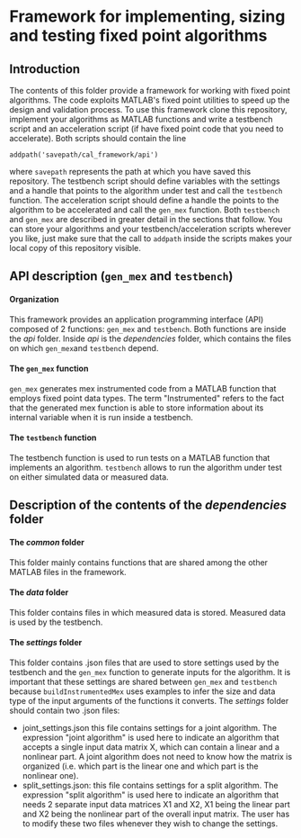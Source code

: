 # Framework for implementing, sizing and testing fixed point algorithms

## Introduction
The contents of this folder provide a framework for working with fixed point algorithms.
The code exploits MATLAB's fixed point utilities to speed up the design and validation process.
To use this framework clone this repository, implement your algorithms as MATLAB functions and write a
testbench script and an acceleration script (if have fixed point code that you need to accelerate).
Both scripts should contain the line   
   
`addpath('savepath/cal_framework/api')`   
   
where `savepath` represents the path at which you have saved this repository. The testbench script
should define variables with the settings and a handle that points to the algorithm under test and
call the `testbench` function. The acceleration script should define a handle the points to the
algorithm to be accelerated and call the `gen_mex` function. Both `testbench` and `gen_mex` are
described in greater detail in the sections that follow.
You can store your algorithms and your testbench/acceleration scripts wherever you like, just make
sure that the call to `addpath` inside the scripts makes your local copy of this repository visible.


## API description (`gen_mex` and `testbench`)
#### Organization
This framework provides an application programming interface (API) composed of 2 functions:
`gen_mex` and `testbench`. Both functions are inside the *api* folder. Inside *api* is
the *dependencies* folder, which contains the files on which `gen_mex`and `testbench` depend.

#### The `gen_mex` function
`gen_mex` generates mex instrumented code from a MATLAB function that employs fixed point
data types. The term "Instrumented" refers to the fact that the generated mex function is
able to store information about its internal variable when it is run inside a testbench.

#### The `testbench` function
The testbench function is used to run tests on a MATLAB function that implements an algorithm.
`testbench` allows to run the algorithm under test on either simulated data or measured data.


## Description of the contents of the *dependencies* folder 
#### The *common* folder
This folder mainly contains functions that are shared among the other MATLAB files in the framework.

#### The *data* folder
This folder contains files in which measured data is stored. Measured data is used by the testbench.

#### The *settings* folder
This folder contains .json files that are used to store settings used by the testbench and the 
`gen_mex` function to generate inputs for the algorithm. It is important that these settings are
shared between `gen_mex` and `testbench` because `buildInstrumentedMex` uses examples
to infer the size and data type of the input arguments of the functions it converts.
The *settings* folder should contain two .json files:
- joint_settings.json this file contains settings for a joint algorithm. The expression "joint
  algorithm" is used here to indicate an algorithm that accepts a single input data matrix X, which
  can contain a linear and a nonlinear part. A joint algorithm does not need to know how the matrix
  is organized (i.e. which part is the linear one and which part is the nonlinear one).
- split_settings.json: this file contains settings for a split algorithm. The expression "split
  algorithm" is used here to indicate an algorithm that needs 2 separate input data matrices X1 and X2,
  X1 being the linear part and X2 being the nonlinear part of the overall input matrix.
The user has to modify these two files whenever they wish to change the settings.
